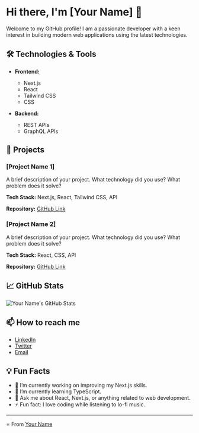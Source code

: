 # Hi there, I'm [Your Name] 👋

Welcome to my GitHub profile! I am a passionate developer with a keen interest in building modern web applications using the latest technologies.

## 🛠️ Technologies & Tools

- **Frontend:** 
  - Next.js
  - React
  - Tailwind CSS
  - CSS

- **Backend:**
  - REST APIs
  - GraphQL APIs

## 🚀 Projects

### [Project Name 1]
A brief description of your project. What technology did you use? What problem does it solve?

**Tech Stack:** Next.js, React, Tailwind CSS, API

**Repository:** [GitHub Link](#)

### [Project Name 2]
A brief description of your project. What technology did you use? What problem does it solve?

**Tech Stack:** React, CSS, API

**Repository:** [GitHub Link](#)

## 📈 GitHub Stats

![Your Name's GitHub Stats](https://github-readme-stats.vercel.app/api?username=your-github-username&show_icons=true&theme=radical)

## 📫 How to reach me

- [LinkedIn](https://linkedin.com/in/your-linkedin-username)
- [Twitter](https://twitter.com/your-twitter-username)
- [Email](mailto:your-email@example.com)

## 💡 Fun Facts

- 🔭 I’m currently working on improving my Next.js skills.
- 🌱 I’m currently learning TypeScript.
- 💬 Ask me about React, Next.js, or anything related to web development.
- ⚡ Fun fact: I love coding while listening to lo-fi music.

---

⭐️ From [Your Name](https://github.com/your-github-username)


